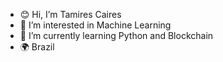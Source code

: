 - 😊 Hi, I’m Tamires Caires 
- 👀 I’m interested in Machine Learning 
- 🌱 I’m currently learning Python and Blockchain
- 🌍 Brazil  

<!---
tamicg/tamicg is a ✨ special ✨ repository because its `README.md` (this file) appears on your GitHub profile.
You can click the Preview link to take a look at your changes.
--->
